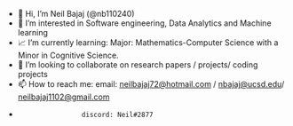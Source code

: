- 👋 Hi, I’m Neil Bajaj (@nb110240) 
- 👀 I’m interested in Software engineering, Data Analytics and Machine learning
- 📈 I’m currently learning: Major: Mathematics-Computer Science with a Minor in Cognitive Science. 
- 💞️ I’m looking to collaborate on research papers / projects/ coding projects
- 📫 How to reach me: email: neilbajaj72@hotmail.com / nbajaj@ucsd.edu/ neilbajaj1102@gmail.com
-                     discord: Neil#2877

<!---
nb110240/nb110240 is a ✨ special ✨ repository because its `README.md` (this file) appears on your GitHub profile.
You can click the Preview link to take a look at your changes.
--->
